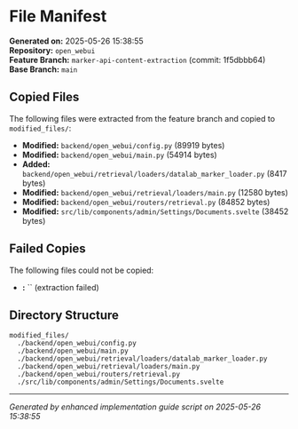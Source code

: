 # File Manifest

**Generated on:** 2025-05-26 15:38:55  
**Repository:** `open_webui`  
**Feature Branch:** `marker-api-content-extraction` (commit: 1f5dbbb64)  
**Base Branch:** `main`

## Copied Files

The following files were extracted from the feature branch and copied to `modified_files/`:

- **Modified:** `backend/open_webui/config.py` (89919 bytes)
- **Modified:** `backend/open_webui/main.py` (54914 bytes)
- **Added:** `backend/open_webui/retrieval/loaders/datalab_marker_loader.py` (8417 bytes)
- **Modified:** `backend/open_webui/retrieval/loaders/main.py` (12580 bytes)
- **Modified:** `backend/open_webui/routers/retrieval.py` (84852 bytes)
- **Modified:** `src/lib/components/admin/Settings/Documents.svelte` (38452 bytes)

## Failed Copies

The following files could not be copied:

- **:** `` (extraction failed)

## Directory Structure

```
modified_files/
  ./backend/open_webui/config.py
  ./backend/open_webui/main.py
  ./backend/open_webui/retrieval/loaders/datalab_marker_loader.py
  ./backend/open_webui/retrieval/loaders/main.py
  ./backend/open_webui/routers/retrieval.py
  ./src/lib/components/admin/Settings/Documents.svelte
```

---

*Generated by enhanced implementation guide script on 2025-05-26 15:38:55*

